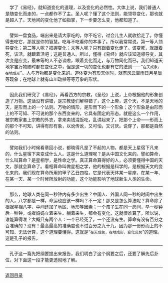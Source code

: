 &emsp;学了《易经》，就知道变化的道理，以及变化的必然性。大体上说，我们普通人是随变化而走的，一点都作不了主。圣人呢？懂了这个法则，能领导变化，那也就是超人了。天地间的变化他了如指掌，下一步要怎么变，他都知道了。
___
&emsp;譬如一盘食品，端出来是请大家吃的，你不吃它，过会儿主人就收拾走了。你懂得去吃它，那就是你的智慧。吃与不吃看你的本事了。所以我常常说，第一等人领导变化；第二等人呢？把握变化；末等人呢？只有跟着变化走了。该变死，就跟着死，该活，就跟着活吧；这是普通人。所以，懂得《易经》就应该知道领导变，其次变是应变，最末等的人不必谈啦，跟着变化而走，与万物同化而已。我们知道天地宇宙万物随时都在变化之中，但是这一切的变化也都有它的法则——“``在天成象，在地成形``”。人与万物都是变化来的。道体变为有形天体时，就有风云雷雨日月星辰等现象；在地球上就有山川动植等等万象的形状。
___
&emsp;因此我们研究了《易经》，再看西方的宗教，《圣经》上说，上帝根据他的形象创造了万物。这话没有讲错，是宗教徒们解释错了，这个上帝，这个天，不是天地的天，是形而上的一个法则。万物的情形，是形而下的一个形象；这个形象是由形而上的不可知、不可说的那个东西变来的，它具有固定的形态。就是这么一个作用，被宗教家套上宗教的外衣，拿来卖钱混饭吃，乱讲起来了。把那个上帝——形而上的那个不可知，讲得有形有象，以讹传讹，又可怕，又讨厌。说穿了，那都是自然的法则。
___
&emsp;譬如我们小时候看章回小说，都晓得凡是了不起的人物，都是天上星宿下凡来的，什么星宿下来变成什么人。这是什么道理呢？是从中国文化来的。譬如算命，什么叫算命？是星相学，是性命之学。真正算命算得好的人，必须要懂得中国的天文，那就会算命了。看相算命叫做星相之学，他的根据是科学的，是根据天文的变化来的。我们现在算命所用的甲子乙丑四柱，它是代表天体某一星座，在某一年、在某一天、某一个时候所放射的功能，这个功能影响了地球新生人类的生命。
___
&emsp;那么，地球人类在同一秒钟内有多少出生？中国人、外国人同一秒的时间中出生的人，八字都是一样，命运也应该一样吗？不一定！那又是怎么算法呢？算命除了根据星相八字，中间还加了地区、地形等因素；一个孩子生在同一房间，早一秒钟后一秒钟，或者妈妈立着来生、躺着来生，都会有变化，这就很难算了。所以说，谁能算得准？大概只有两个人：一个已经死了，一个还没有生。算命有没有百分之百准确的？没有！最高最高的准确度也不过百分之九十九，因为那一份形而上的不可知、无法计算，这个道理要懂得。这就是“``在天成象，在地成形，变化见矣``”的道理。这是孔子的报告。
___
&emsp;孔子这一篇先把纲要提出来报告，我们明白了这个纲要之后，还要了解先后卦位，对下面这一段才能更透彻地了解。
___
[返回目录](../../../master/README.md#目录)